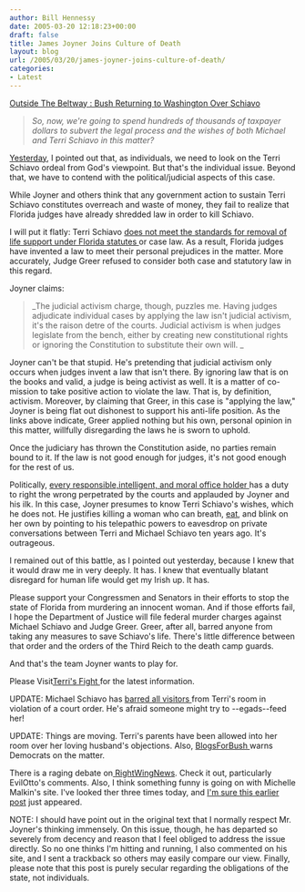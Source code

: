 ```yaml
---
author: Bill Hennessy
date: 2005-03-20 12:18:23+00:00
draft: false
title: James Joyner Joins Culture of Death
layout: blog
url: /2005/03/20/james-joyner-joins-culture-of-death/
categories:
- Latest
---
```


[Outside The Beltway : Bush Returning to Washington Over Schiavo](https://www.outsidethebeltway.com/archives/9714)




> 

> 
> _So, now, we're going to spend hundreds of thousands of taxpayer dollars to subvert the legal process and the wishes of both Michael and Terri Schiavo in this matter?_
> 
> 




[Yesterday](https://www.hennessysview.com/wp-trackback.php?p=19), I pointed out that, as individuals, we need to look on the Terri Schiavo ordeal from God's viewpoint. But that's the individual issue. Beyond that, we have to contend with the political/judicial aspects of this case.




While Joyner and others think that any government action to sustain Terri Schiavo constitutes overreach and waste of money, they fail to realize that Florida judges have already shredded law in order to kill Schiavo.




I will put it flatly: Terri Schiavo [does not meet the standards for removal of life support under Florida statutes ](https://www.blogsforterri.com/archives/2005/03/judge_death_to.php)or case law. As a result, Florida judges have invented a law to meet their personal prejudices in the matter. More accurately, Judge Greer refused to consider both case and statutory law in this regard.




Joyner claims:




> 

> 
> _The judicial activism charge, though, puzzles me. Having judges adjudicate individual cases by applying the law isn't judicial activism, it's the raison detre of the courts. Judicial activism is when judges legislate from the bench, either by creating new constitutional rights or ignoring the Constitution to substitute their own will. _
> 
> 




Joyner can't be that stupid. He's pretending that judicial activism only occurs when judges invent a law that isn't there. By ignoring law that is on the books and valid, a judge is being activist as well. It is a matter of co-mission to take positive action to violate the law. That is, by definition, activism. Moreover, by claiming that Greer, in this case is "applying the law," Joyner is being flat out dishonest to support his anti-life position. As the links above indicate, Greer applied nothing but his own, personal opinion in this matter, willfully disregarding the laws he is sworn to uphold.




Once the judiciary has thrown the Constitution aside, no parties remain bound to it. If the law is not good enough for judges, it's not good enough for the rest of us.




Politically, [every responsible,intelligent, and moral office holder ](https://www.blogsforterri.com/archives/2005/02/blogsforterri_a_1.php)has a duty to right the wrong perpetrated by the courts and applauded by Joyner and his ilk. In this case, Joyner presumes to know Terri Schiavo's wishes, which he does not. He justifies killing a woman who can breath, [eat](https://www.blogsforterri.com/archives/2005/03/nurse_terri_can.php),  and blink on her own by pointing to his telepathic powers to eavesdrop on private conversations between Terri and Michael Schiavo ten years ago. It's outrageous.




I remained out of this battle, as I pointed out yesterday, because I knew that it would draw me in very deeply. It has. I knew that eventually blatant disregard for human life would get my Irish up. It has.




Please support your Congressmen and Senators in their efforts to stop the state of Florida from murdering an innocent woman. And if those efforts fail, I hope the Department of Justice will file federal murder charges against Michael Schiavo and Judge Greer. Greer, after all, barred anyone from taking any measures to save Schiavo's life. There's little difference between that order and the orders of the Third Reich to the death camp guards.




And that's the team Joyner wants to play for. 




Please Visit[Terri's Fight ](https://www.terrisfight.org/)for the latest information. 




UPDATE: Michael Schiavo has [barred all visitors ](https://www.blogsforterri.com/archives/2005/03/michael_schiavo_2.php)from Terri's room in violation of a court order. He's afraid someone might try to --egads--feed her!




UPDATE: Things are moving. Terri's parents have been allowed into her room over her loving husband's objections. Also, [BlogsForBush ](https://www.blogsforbush.com/mt/archives/004028.html)warns Democrats on the matter. 





There is a raging debate on[ RightWingNews](https://www.rightwingnews.com/archives/week_2005_03_13.PHP#003608).  Check it out, particularly EvilOtto's comments.  Also, I think something funny is going on with Michelle Malkin's site.  I've looked ther three times today, and [I'm sure this earlier post](https://michellemalkin.com/archives/001807.htm) just appeared.



NOTE:  I should have point out in the original text that I normally respect Mr. Joyner's thinking immensely.  On this issue, though, he has departed so severely from decency and reason that I feel obliged to address the issue directly.  So no one thinks I'm hitting and running, I also commented on his site, and I sent a trackback so others may easily compare our view.  Finally, please note that this post is purely secular regarding the obligations of the state, not individuals. 
